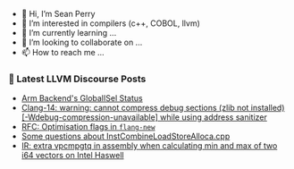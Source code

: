 - 👋 Hi, I’m Sean Perry
- 👀 I’m interested in compilers (c++, COBOL, llvm)
- 🌱 I’m currently learning ...
- 💞️ I’m looking to collaborate on ...
- 📫 How to reach me ...

<!---
s66perry/s66perry is a ✨ special ✨ repository because its `README.md` (this file) appears on your GitHub profile.
You can click the Preview link to take a look at your changes.
--->
### 📕 Latest LLVM Discourse Posts

<!-- DISCOURSE-LLVM:START -->
- [Arm Backend&#39;s GlobalISel Status](https://discourse.llvm.org/t/arm-backends-globalisel-status/62514#post_1)
- [Clang-14: warning: cannot compress debug sections &lpar;zlib not installed&rpar; [-Wdebug-compression-unavailable] while using address sanitizer](https://discourse.llvm.org/t/clang-14-warning-cannot-compress-debug-sections-zlib-not-installed-wdebug-compression-unavailable-while-using-address-sanitizer/62506#post_2)
- [RFC: Optimisation flags in `flang-new`](https://discourse.llvm.org/t/rfc-optimisation-flags-in-flang-new/62482#post_2)
- [Some questions about InstCombineLoadStoreAlloca.cpp](https://discourse.llvm.org/t/some-questions-about-instcombineloadstorealloca-cpp/62511#post_2)
- [IR: extra vpcmpgtq in assembly when calculating min and max of two i64 vectors on Intel Haswell](https://discourse.llvm.org/t/ir-extra-vpcmpgtq-in-assembly-when-calculating-min-and-max-of-two-i64-vectors-on-intel-haswell/62512#post_2)
<!-- DISCOURSE-LLVM:END -->
